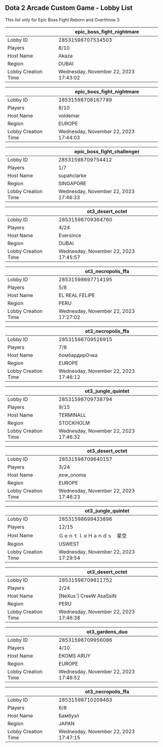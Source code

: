 ## Dota 2 Arcade Custom Game - Lobby List

This list only for Epic Boss Fight Reborn and Overthrow 3

|  | epic_boss_fight_nightmare |
| ------ | ------ |
| Lobby ID | 28531598707534503 |
| Players | 8/10 |
| Host Name | Akaza |
| Region | DUBAI |
| Lobby Creation Time | Wednesday, November 22, 2023 17:43:02 |


|  | epic_boss_fight_nightmare |
| ------ | ------ |
| Lobby ID | 28531598708167789 |
| Players | 8/10 |
| Host Name | voldemar |
| Region | EUROPE |
| Lobby Creation Time | Wednesday, November 22, 2023 17:44:03 |


|  | epic_boss_fight_challenger |
| ------ | ------ |
| Lobby ID | 28531598709754412 |
| Players | 1/7 |
| Host Name | supahclarke |
| Region | SINGAPORE |
| Lobby Creation Time | Wednesday, November 22, 2023 17:46:33 |


|  | ot3_desert_octet |
| ------ | ------ |
| Lobby ID | 28531598709364760 |
| Players | 4/24 |
| Host Name | Eversince |
| Region | DUBAI |
| Lobby Creation Time | Wednesday, November 22, 2023 17:45:57 |


|  | ot3_necropolis_ffa |
| ------ | ------ |
| Lobby ID | 28531598697714195 |
| Players | 5/8 |
| Host Name | EL REAL  FELIPE |
| Region | PERU |
| Lobby Creation Time | Wednesday, November 22, 2023 17:27:02 |


|  | ot3_necropolis_ffa |
| ------ | ------ |
| Lobby ID | 28531598709526915 |
| Players | 7/8 |
| Host Name | бомбардирОчка |
| Region | EUROPE |
| Lobby Creation Time | Wednesday, November 22, 2023 17:46:12 |


|  | ot3_jungle_quintet |
| ------ | ------ |
| Lobby ID | 28531598709738794 |
| Players | 9/15 |
| Host Name | TERMINALL |
| Region | STOCKHOLM |
| Lobby Creation Time | Wednesday, November 22, 2023 17:46:32 |


|  | ot3_desert_octet |
| ------ | ------ |
| Lobby ID | 28531598709640157 |
| Players | 3/24 |
| Host Name | ุexw_onoma |
| Region | EUROPE |
| Lobby Creation Time | Wednesday, November 22, 2023 17:46:23 |


|  | ot3_jungle_quintet |
| ------ | ------ |
| Lobby ID | 28531598699433896 |
| Players | 12/15 |
| Host Name | ＧｅｎｔｌｅＨａｎｄｓ　星​空 |
| Region | USWEST |
| Lobby Creation Time | Wednesday, November 22, 2023 17:29:54 |


|  | ot3_desert_octet |
| ------ | ------ |
| Lobby ID | 28531598709811752 |
| Players | 2/24 |
| Host Name | [NeXus`] CreeW AsaSsiN |
| Region | PERU |
| Lobby Creation Time | Wednesday, November 22, 2023 17:46:38 |


|  | ot3_gardens_duo |
| ------ | ------ |
| Lobby ID | 28531598709956086 |
| Players | 4/10 |
| Host Name | EKOMS ARUY |
| Region | EUROPE |
| Lobby Creation Time | Wednesday, November 22, 2023 17:46:52 |


|  | ot3_necropolis_ffa |
| ------ | ------ |
| Lobby ID | 28531598710209463 |
| Players | 6/8 |
| Host Name | Бамбузл |
| Region | JAPAN |
| Lobby Creation Time | Wednesday, November 22, 2023 17:47:15 |



